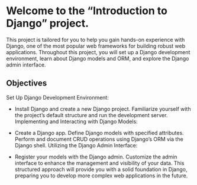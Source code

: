 # Welcome to the “Introduction to Django” project. 
This project is tailored for you to help you gain hands-on experience with Django, one of the most popular web frameworks for building robust web applications. Throughout this project, you will set up a Django development environment, learn about Django models and ORM, and explore the Django admin interface.

## Objectives
Set Up Django Development Environment:

* Install Django and create a new Django project.
Familiarize yourself with the project’s default structure and run the development server.
Implementing and Interacting with Django Models:

* Create a Django app.
Define Django models with specified attributes.
Perform and document CRUD operations using Django’s ORM via the Django shell.
Utilizing the Django Admin Interface:

* Register your models with the Django admin.
Customize the admin interface to enhance the management and visibility of your data.
This structured approach will provide you with a solid foundation in Django, preparing you to develop more complex web applications in the future.
